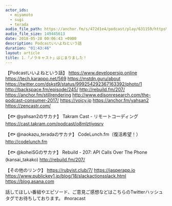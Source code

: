 ```yaml
---
actor_ids:
  - miyamoto
  - sugi
  - terada
audio_file_path: https://anchor.fm/s/472d1e4/podcast/play/631159/https%3A%2F%2Fd3ctxlq1ktw2nl.cloudfront.net%2Fproduction%2F2018-4-27%2F2909588-44100-2-b40537ff524e6.mp3
audio_file_size: 149445613
date: 2018-05-28 00:06:43 +0900
description: Podcastいいよねという話
duration: "01:43:46"
layout: article
title: 1.「ノラキャスト」はじまりました！
---
```


【Podcastいいよねという話】
https://www.developersjp.online
https://tech.karappo.net/569
https://mstdn.guru/about
https://twitter.com/dskst9/status/999254292367163392/photo/1
http://backspace.fm/episode/245/
http://rebuild.fm/207/
https://anchor.fm/stillrendering
http://www.edisonresearch.com/the-podcast-consumer-2017/
https://voicy.jp
https://anchor.fm/yahsan2
https://zencastr.com/

【🐟 @yahsan2のサカナ】
Takram Cast - リモートコーディング
https://cast.takram.com/podcast/o8mlztjyqsrv

【🐟 @naokazu_teradaのサカナ】
CodeLunch.fm（復活希望！）
http://codelunch.fm

【🐟 @koheiSGのサカナ】
Rebuild - 207: API Calls Over The Phone (kansai_takako)
http://rebuild.fm/207/

【その他のリンク】
https://rubyist.club/7/
https://jasperapp.io
https://www.publickey1.jp/blog/18/slackactionsslack.html
https://blog.asana.com

話してほしい番組やエピソード、ご意見ご感想などはこちらのTwitterハッシュタグでお待ちしております。
#noracast